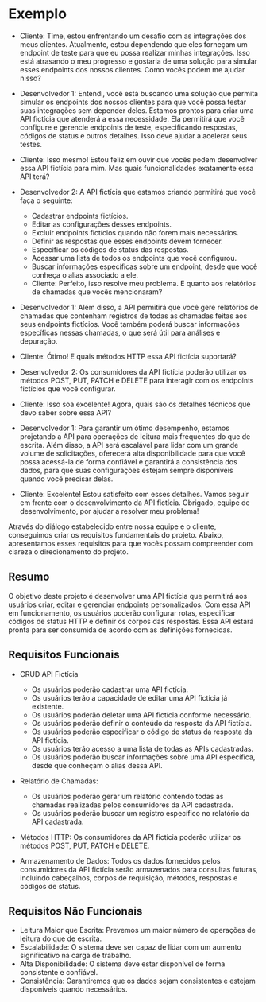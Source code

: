# Exemplo

- Cliente: Time, estou enfrentando um desafio com as integrações dos meus clientes. Atualmente, estou dependendo que eles forneçam um endpoint de teste para que eu possa realizar minhas integrações. Isso está atrasando o meu progresso e gostaria de uma solução para simular esses endpoints dos nossos clientes. Como vocês podem me ajudar nisso?

- Desenvolvedor 1: Entendi, você está buscando uma solução que permita simular os endpoints dos nossos clientes para que você possa testar suas integrações sem depender deles. Estamos prontos para criar uma API fictícia que atenderá a essa necessidade. Ela permitirá que você configure e gerencie endpoints de teste, especificando respostas, códigos de status e outros detalhes. Isso deve ajudar a acelerar seus testes.

- Cliente: Isso mesmo! Estou feliz em ouvir que vocês podem desenvolver essa API fictícia para mim. Mas quais funcionalidades exatamente essa API terá?

- Desenvolvedor 2: A API fictícia que estamos criando permitirá que você faça o seguinte:
    - Cadastrar endpoints fictícios.
    - Editar as configurações desses endpoints.
    - Excluir endpoints fictícios quando não forem mais necessários.
    - Definir as respostas que esses endpoints devem fornecer.
    - Especificar os códigos de status das respostas.
    - Acessar uma lista de todos os endpoints que você configurou.
    - Buscar informações específicas sobre um endpoint, desde que você conheça o alias associado a ele.
    - Cliente: Perfeito, isso resolve meu problema. E quanto aos relatórios de chamadas que vocês mencionaram?

- Desenvolvedor 1: Além disso, a API permitirá que você gere relatórios de chamadas que contenham registros de todas as chamadas feitas aos seus endpoints fictícios. Você também poderá buscar informações específicas nessas chamadas, o que será útil para análises e depuração.

- Cliente: Ótimo! E quais métodos HTTP essa API fictícia suportará?

- Desenvolvedor 2: Os consumidores da API fictícia poderão utilizar os métodos POST, PUT, PATCH e DELETE para interagir com os endpoints fictícios que você configurar.

- Cliente: Isso soa excelente! Agora, quais são os detalhes técnicos que devo saber sobre essa API?

- Desenvolvedor 1: Para garantir um ótimo desempenho, estamos projetando a API para operações de leitura mais frequentes do que de escrita. Além disso, a API será escalável para lidar com um grande volume de solicitações, oferecerá alta disponibilidade para que você possa acessá-la de forma confiável e garantirá a consistência dos dados, para que suas configurações estejam sempre disponíveis quando você precisar delas.

- Cliente: Excelente! Estou satisfeito com esses detalhes. Vamos seguir em frente com o desenvolvimento da API fictícia. Obrigado, equipe de desenvolvimento, por ajudar a resolver meu problema!


Através do diálogo estabelecido entre nossa equipe e o cliente, conseguimos criar os requisitos fundamentais do projeto. Abaixo, apresentamos esses requisitos para que vocês possam compreender com clareza o direcionamento do projeto.

## Resumo

O objetivo deste projeto é desenvolver uma API fictícia que permitirá aos usuários criar, editar e gerenciar endpoints personalizados. Com essa API em funcionamento, os usuários poderão configurar rotas, especificar códigos de status HTTP e definir os corpos das respostas. Essa API estará pronta para ser consumida de acordo com as definições fornecidas.

## Requisitos Funcionais

- CRUD API Fictícia
    - Os usuários poderão cadastrar uma API fictícia.
    - Os usuários terão a capacidade de editar uma API fictícia já existente.
    - Os usuários poderão deletar uma API fictícia conforme necessário.
    - Os usuários poderão definir o conteúdo da resposta da API fictícia.
    - Os usuários poderão especificar o código de status da resposta da API fictícia.
    - Os usuários terão acesso a uma lista de todas as APIs cadastradas.
    - Os usuários poderão buscar informações sobre uma API específica, desde que conheçam o alias dessa API.

- Relatório de Chamadas: 
    - Os usuários poderão gerar um relatório contendo todas as chamadas realizadas pelos consumidores da API cadastrada.
    - Os usuários poderão buscar um registro específico no relatório da API cadastrada.

- Métodos HTTP: Os consumidores da API fictícia poderão utilizar os métodos POST, PUT, PATCH e DELETE.
- Armazenamento de Dados: Todos os dados fornecidos pelos consumidores da API fictícia serão armazenados para consultas futuras, incluindo cabeçalhos, corpos de requisição, métodos, respostas e códigos de status.

## Requisitos Não Funcionais

- Leitura Maior que Escrita: Prevemos um maior número de operações de leitura do que de escrita.
- Escalabilidade: O sistema deve ser capaz de lidar com um aumento significativo na carga de trabalho.
- Alta Disponibilidade: O sistema deve estar disponível de forma consistente e confiável.
- Consistência: Garantiremos que os dados sejam consistentes e estejam disponíveis quando necessários.